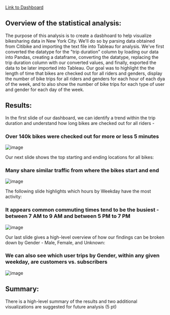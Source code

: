 [Link to Dashboard](https://public.tableau.com/app/profile/mark.melendez/viz/Module14Challenge-TableauCitibike/CitibikeStory)

## Overview of the statistical analysis:

The purpose of this analysis is to create a dasbhoard to help visualize bikesharing data in New York City. We'll do so by parsing data obtained from Citibike and importing the text file into Tableau for analysis. We've first converted the datatype for the "trip duration" column by loading our data into Pandas, creating a dataframe, converting the datatype, replacing the trip duration column with our converted values, and finally, exported the data to be later imported into Tableau. Our goal was to highlight the the length of time that bikes are checked out for all riders and genders, display the number of bike trips for all riders and genders for each hour of each dya of the week, and to also show the number of bike trips for each type of user and gender for each day of the week.

## Results:

In the first slide of our dashboard, we can identify a trend within the trip duration and understand how long bikes are checked out for all riders - 

### Over 140k bikes were checked out for more or less 5 minutes
![image](https://user-images.githubusercontent.com/89496798/149846342-f253e8ef-b906-4a79-aeec-3fd9c36c8362.png)

Our next slide shows the top starting and ending locations for all bikes:

### Many share similar traffic from where the bikes start and end
![image](https://user-images.githubusercontent.com/89496798/149846451-ac8d9ebd-71b7-4524-90c9-f4493430615c.png)

The following slide highlights which hours by Weekday have the most activity:

### It appears common commuting times tend to be the busiest - between 7 AM to 9 AM and between 5 PM to 7 PM
![image](https://user-images.githubusercontent.com/89496798/149846560-1a3ef36a-5acf-4043-99ec-f9fcdead8507.png)

Our last slide gives a high-level overview of how our findings can be broken down by Gender - Male, Female, and Unknown:

### We can also see which user trips by Gender, within any given weekday, are customers vs. subscribers
![image](https://user-images.githubusercontent.com/89496798/149846638-6b760775-bf26-4a3b-9606-47e7af36d583.png)

## Summary:

There is a high-level summary of the results and two additional visualizations are suggested for future analysis (5 pt)
